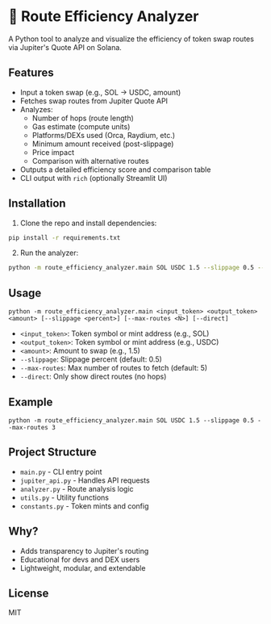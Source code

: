 # 🧭 Route Efficiency Analyzer

A Python tool to analyze and visualize the efficiency of token swap routes via Jupiter's Quote API on Solana.

## Features
- Input a token swap (e.g., SOL → USDC, amount)
- Fetches swap routes from Jupiter Quote API
- Analyzes:
  - Number of hops (route length)
  - Gas estimate (compute units)
  - Platforms/DEXs used (Orca, Raydium, etc.)
  - Minimum amount received (post-slippage)
  - Price impact
  - Comparison with alternative routes
- Outputs a detailed efficiency score and comparison table
- CLI output with `rich` (optionally Streamlit UI)

## Installation

1. Clone the repo and install dependencies:

```bash
pip install -r requirements.txt
```

2. Run the analyzer:

```bash
python -m route_efficiency_analyzer.main SOL USDC 1.5 --slippage 0.5 --max-routes 5
```

## Usage

```
python -m route_efficiency_analyzer.main <input_token> <output_token> <amount> [--slippage <percent>] [--max-routes <N>] [--direct]
```

- `<input_token>`: Token symbol or mint address (e.g., SOL)
- `<output_token>`: Token symbol or mint address (e.g., USDC)
- `<amount>`: Amount to swap (e.g., 1.5)
- `--slippage`: Slippage percent (default: 0.5)
- `--max-routes`: Max number of routes to fetch (default: 5)
- `--direct`: Only show direct routes (no hops)

## Example

```
python -m route_efficiency_analyzer.main SOL USDC 1.5 --slippage 0.5 --max-routes 3
```

## Project Structure

- `main.py` - CLI entry point
- `jupiter_api.py` - Handles API requests
- `analyzer.py` - Route analysis logic
- `utils.py` - Utility functions
- `constants.py` - Token mints and config

## Why?
- Adds transparency to Jupiter's routing
- Educational for devs and DEX users
- Lightweight, modular, and extendable

## License
MIT 